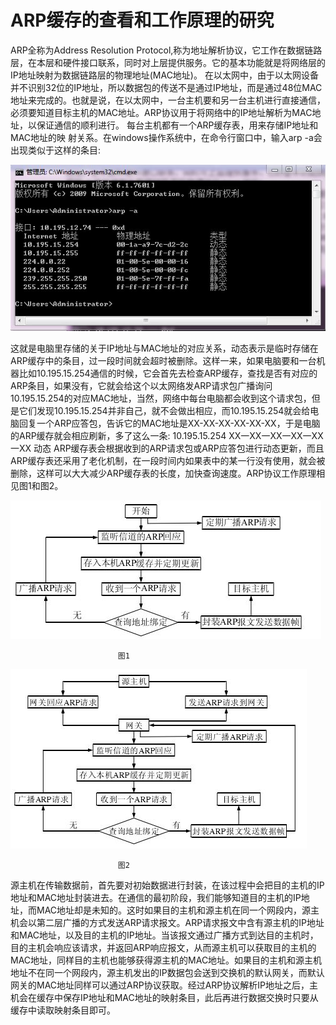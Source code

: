 # ARP缓存的查看和工作原理的研究
ARP全称为Address Resolution Protocol,称为地址解析协议，它工作在数据链路层，在本层和硬件接口联系，同时对上层提供服务。它的基本功能就是将网络层的IP地址映射为数据链路层的物理地址(MAC地址)。
在以太网中，由于以太网设备并不识别32位的IP地址，所以数据包的传送不是通过IP地址，而是通过48位MAC地址来完成的。也就是说，在以太网中，一台主机要和另一台主机进行直接通信，必须要知道目标主机的MAC地址。ARP协议用于将网络中的IP地址解析为MAC地址，以保证通信的顺利进行。
  每台主机都有一个ARP缓存表，用来存储IP地址和MAC地址的映
射关系。在windows操作系统中，在命令行窗口中，输入arp -a会出现类似于这样的条目:

![image](https://github.com/weiyi1024/github-tutorial/raw/master/查看ARP缓存.JPG)  

这就是电脑里存储的关于IP地址与MAC地址的对应关系，动态表示是临时存储在ARP缓存中的条目，过一段时间就会超时被删除。这样一来，如果电脑要和一台机器比如10.195.15.254通信的时候，它会首先去检查ARP缓存，查找是否有对应的ARP条目，如果没有，它就会给这个以太网络发ARP请求包广播询问10.195.15.254的对应MAC地址，当然，网络中每台电脑都会收到这个请求包，但是它们发现10.195.15.254并非自己，就不会做出相应，而10.195.15.254就会给电脑回复一个ARP应答包，告诉它的MAC地址是XX-XX-XX-XX-XX-XX，于是电脑的ARP缓存就会相应刷新，多了这么一条:
      10.195.15.254   XX一XX一XX一XX一XX一XX    动态
ARP缓存表会根据收到的ARP请求包或ARP应答包进行动态更新，而且ARP缓存表还采用了老化机制，在一段时间内如果表中的某一行没有使用，就会被删除，这样可以大大减少ARP缓存表的长度，加快查询速度。ARP协议工作原理相见图1和图2。

![image](https://github.com/weiyi1024/github-tutorial/raw/master/网段内ARP工作原理.JPG)
  
                            图1

![image](https://github.com/weiyi1024/github-tutorial/raw/master/跨网段ARP工作原理.JPG)
  
                            图2

源主机在传输数据前，首先要对初始数据进行封装，在该过程中会把目的主机的IP地址和MAC地址封装进去。在通信的最初阶段，我们能够知道目的主机的IP地址，而MAC地址却是未知的。这时如果目的主机和源主机在同一个网段内，源主机会以第二层广播的方式发送ARP请求报文。ARP请求报文中含有源主机的IP地址和MAC地址，以及目的主机的IP地址。当该报文通过广播方式到达目的主机时，目的主机会响应该请求，并返回ARP响应报文，从而源主机可以获取目的主机的MAC地址，同样目的主机也能够获得源主机的MAC地址。如果目的主机和源主机地址不在同一个网段内，源主机发出的IP数据包会送到交换机的默认网关，而默认网关的MAC地址同样可以通过ARP协议获取。经过ARP协议解析IP地址之后，主机会在缓存中保存IP地址和MAC地址的映射条目，此后再进行数据交换时只要从缓存中读取映射条目即可。
